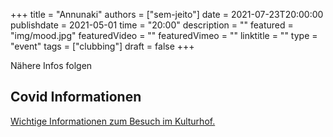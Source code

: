 +++
title = "Annunaki"
authors = ["sem-jeito"]
date = 2021-07-23T20:00:00
publishdate = 2021-05-01
time = "20:00"
description = ""
featured = "img/mood.jpg"
featuredVideo = ""
featuredVimeo = ""
linktitle = ""
type = "event"
tags = ["clubbing"]
draft = false
+++

Nähere Infos folgen

## Covid Informationen

[Wichtige Informationen zum Besuch im Kulturhof.](covid-info)